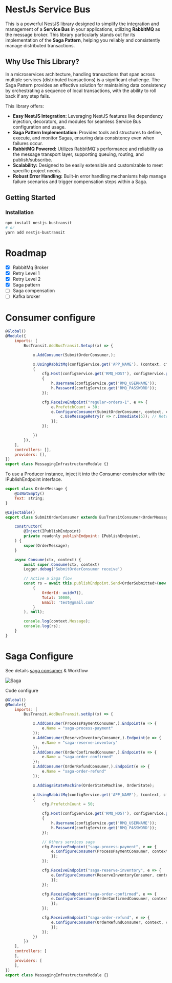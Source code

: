 # NestJs Service Bus

This is a powerful NestJS library designed to simplify the integration and management of a **Service Bus** in your applications, utilizing **RabbitMQ** as the message broker. This library particularly stands out for its implementation of the **Saga Pattern**, helping you reliably and consistently manage distributed transactions.

## Why Use This Library?

In a microservices architecture, handling transactions that span across multiple services (distributed transactions) is a significant challenge. The Saga Pattern provides an effective solution for maintaining data consistency by orchestrating a sequence of local transactions, with the ability to roll back if any step fails.

This library offers:

* **Easy NestJS Integration:** Leveraging NestJS features like dependency injection, decorators, and modules for seamless Service Bus configuration and usage.
* **Saga Pattern Implementation:** Provides tools and structures to define, execute, and monitor Sagas, ensuring data consistency even when failures occur.
* **RabbitMQ Powered:** Utilizes RabbitMQ's performance and reliability as the message transport layer, supporting queuing, routing, and publish/subscribe.
* **Scalability:** Designed to be easily extensible and customizable to meet specific project needs.
* **Robust Error Handling:** Built-in error handling mechanisms help manage failure scenarios and trigger compensation steps within a Saga.

## Getting Started

### Installation
```bash
npm install nestjs-bustransit
# or
yarn add nestjs-bustransit
```

# Roadmap
- [x] RabbitMq Broker
- [x] Retry Level 1
- [x] Retry Level 2
- [x] Saga pattern
- [ ] Saga compensation
- [ ] Kafka broker

# Consumer configure
```javascript
@Global()
@Module({
    imports: [
        BusTransit.AddBusTransit.Setup((x) => {

            x.AddConsumer(SubmitOrderConsumer,);

            x.UsingRabbitMq(configService.get('APP_NAME'), (context, cfg) =>
            {
                cfg.Host(configService.get('RMQ_HOST'), configService.get('RMQ_VHOST'), (h) =>
                {
                    h.Username(configService.get('RMQ_USERNAME'));
                    h.Password(configService.get('RMQ_PASSWORD'));
                });

                cfg.ReceiveEndpoint("regular-orders-1", e => {
                    e.PrefetchCount = 30;
                    e.ConfigureConsumer(SubmitOrderConsumer, context, c => {
                        c.UseMessageRetry(r => r.Immediate(5)); // Retry 5 times
                    });
                });

            })
        }),
    ],
    controllers: [],
    providers: [],
})
export class MessagingInfrastructureModule {}
```

To use a Producer instance, inject it into the Consumer constructor with the IPublishEndpoint interface.
```javascript
export class OrderMessage {
    @IsNotEmpty()
    Text: string;
}

@Injectable()
export class SubmitOrderConsumer extends BusTransitConsumer<OrderMessage> {

    constructor(
        @Inject(IPublishEndpoint)
        private readonly publishEndpoint: IPublishEndpoint,
    ) {
        super(OrderMessage);
    }

    async Consume(ctx, context) {
        await super.Consume(ctx, context)
        Logger.debug('SubmitOrderConsumer receive')

        // Active a Saga flow
        const rs = await this.publishEndpoint.Send<OrderSubmitted>(new OrderSubmitted(
            {
                OrderId: uuidv7(),
                Total: 10000,
                Email: 'test@gmail.com'
            }
        ), null);

        console.log(context.Message);
        console.log(rs);
    }
}
```

# Saga Configure
See details <a href="https://github.com/diepnghitinh/nestjs-bustransit/tree/main/example/src/infrastructure/messaging/sagas" target="_blank">saga consumer</a> & Workflow

![Saga](./docs/saga.png)

Code configure
```javascript
@Global()
@Module({
    imports: [
        BusTransit.AddBusTransit.setUp((x) => {

            x.AddConsumer(ProcessPaymentConsumer,).Endpoint(e => {
                e.Name = "saga-process-payment"
            });
            x.AddConsumer(ReserveInventoryConsumer,).Endpoint(e => {
                e.Name = "saga-reserve-inventory"
            });
            x.AddConsumer(OrderConfirmedConsumer,).Endpoint(e => {
                e.Name = "saga-order-confirmed"
            });
            x.AddConsumer(OrderRefundConsumer,).Endpoint(e => {
                e.Name = "saga-order-refund"
            });

            x.AddSagaStateMachine(OrderStateMachine, OrderState);

            x.UsingRabbitMq(configService.get('APP_NAME'), (context, cfg) =>
            {
                cfg.PrefetchCount = 50;

                cfg.Host(configService.get('RMQ_HOST'), configService.get('RMQ_VHOST'), (h) =>
                {
                    h.Username(configService.get('RMQ_USERNAME'));
                    h.Password(configService.get('RMQ_PASSWORD'));
                });

                // Others services saga
                cfg.ReceiveEndpoint("saga-process-payment", e => {
                    e.ConfigureConsumer(ProcessPaymentConsumer, context, c => {
                    });
                });

                cfg.ReceiveEndpoint("saga-reserve-inventory", e => {
                    e.ConfigureConsumer(ReserveInventoryConsumer, context, c => {
                    });
                });

                cfg.ReceiveEndpoint("saga-order-confirmed", e => {
                    e.ConfigureConsumer(OrderConfirmedConsumer, context, c => {
                    });
                });

                cfg.ReceiveEndpoint("saga-order-refund", e => {
                    e.ConfigureConsumer(OrderRefundConsumer, context, c => {
                    });
                });
            })
        })
    ],
    controllers: [
    ],
    providers: [
    ],
})
export class MessagingInfrastructureModule {}
```